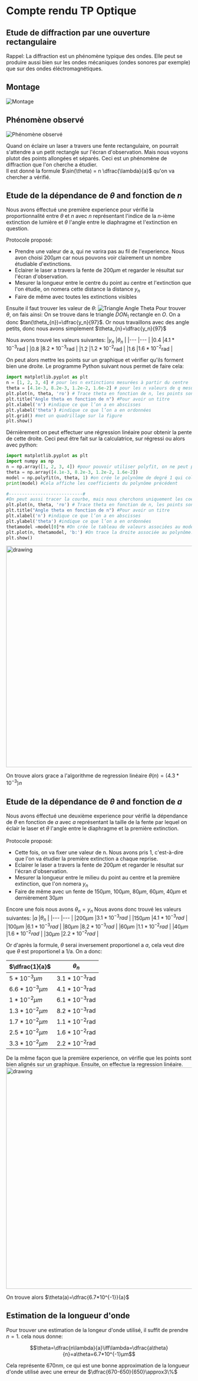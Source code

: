 # Compte rendu TP Optique

## Etude de diffraction par une ouverture rectangulaire

Rappel: La diffraction est un phénomène typique des ondes. Elle peut se produire aussi bien sur les ondes mécaniques (ondes sonores par exemple) que sur des ondes éléctromagnétiques.

## Montage

![Montage](montage.png)

<div style="page-break-after: always"></div>

## Phénomène observé

![Phénomène observé](phenomene.png)

Quand on éclaire un laser a travers une fente rectangulaire, on pourrait s'attendre a un petit rectangle sur l'écran d'observation. Mais nous voyons plutot des points allongées et séparés. Ceci est un phénomène de diffraction que l'on cherche a étudier.\
Il est donné la formule $\sin(\theta) = n \dfrac{\lambda}{a}$ qu'on va chercher a vérifié.

## Etude de la dépendance de $\theta$ and fonction de $n$

Nous avons éffectué une première experience pour vérifié la proportionnalité entre $\theta$ et $n$ avec $n$ représentant l'indice de la $n$-ième extinction de lumière et $\theta$ l'angle entre le diaphragme et l'extinction en question.

Protocole proposé:
- Prendre une valeur de a, qui ne varira pas au fil de l'experience. Nous avon choisi $200µm$ car nous pouvons voir clairement un nombre étudiable d'extinctions.
- Eclairer le laser a travers la fente de $200µm$ et regarder le résultat sur l'écran d'observation.
- Mesurer la longueur entre le centre du point au centre et l'extinction que l'on étudie, on nomera cette distance la distance $y_n$
- Faire de même avec toutes les extinctions visibles

Ensuite il faut trouver les valeur de $\theta$:
![Triangle Angle Theta](triangle.png)
Pour trouver $\theta$, on fais ainsi:
On se trouve dans le triangle $DON_1$ rectangle en $O$. On a donc $tan(\theta_{n})=\dfrac{y_n}{97}$.
Or nous travaillons avec des angle petits, donc nous avons simplement $\theta_{n}=\dfrac{y_n}{97}$


Nous avons trouvé les valeurs suivantes:
|$y_n$  |$\theta_n$        |
|---    |---               |
|$0.4$  |$4.1*10^{-3}$rad  |
|$0.8$  |$8.2*10^{-3}$rad  |
|$1.2$  |$1.2*10^{-2}$rad  |
|$1.6$  |$1.6*10^{-2}$rad  |

On peut alors mettre les points sur un graphique et vérifier qu'ils forment bien une droite. Le programme Python suivant nous permet de faire cela:
```python
import matplotlib.pyplot as plt
n = [1, 2, 3, 4] # pour les n extinctions mesurées à partir du centre
theta = [4.1e-3, 8.2e-3, 1.2e-2, 1.6e-2] # pour les n valeurs de q mesurées
plt.plot(n, theta, 'ro') # Trace theta en fonction de n, les points sont marqués par des ronds rouges.
plt.title("Angle theta en fonction de n") #Pour avoir un titre
plt.xlabel('n') #indique ce que l’on a en abscisses
plt.ylabel('theta') #indique ce que l’on a en ordonnées
plt.grid() #met un quadrillage sur la figure
plt.show()
```

Dérnièrement on peut effectuer une régression linéaire pour obtenir la pente de cette droite. Ceci peut être fait sur la calculatrice, sur régressi ou alors avec python:

```python
import matplotlib.pyplot as plt
import numpy as np
n = np.array([1, 2, 3, 4]) #pour pouvoir utiliser polyfit, on ne peut pas utiliser un simple ensemble de valeurs, comme on a fait ci-dessus, mais on crée une ligne de tableau.
theta = np.array([4.1e-3, 8.2e-3, 1.2e-2, 1.6e-2])
model = np.polyfit(n, theta, 1) #on crée le polynôme de degré 1 qui colle le plus à la courbe theta en fonction de n, donc theta = a * n +b
print(model) #Cela affiche les coefficients du polynôme précédent

#----------------------------#
#On peut aussi tracer la courbe, mais nous cherchons uniquement les coeficients, donc cela a peu d'importance.
plt.plot(n, theta, 'ro') # Trace theta en fonction de n, les points sont marqués par des ronds rouges.
plt.title("Angle theta en fonction de n") #Pour avoir un titre
plt.xlabel('n') #indique ce que l’on a en abscisses
plt.ylabel('theta') #indique ce que l’on a en ordonnées
thetamodel =model[0]*n #On crée le tableau de valeurs associées au modèle, ici le polynôme theta = a * n
plt.plot(n, thetamodel, 'b:') #On trace la droite associée au polynôme.
plt.show()
 ```

<img src="reg_theta_n.png" alt="drawing" width="600"/>

On trouve alors grace a l'algorithme de regression linéaire $\theta(n)=(4.3*10^{-3})n$

## Etude de la dépendance de $\theta$ and fonction de $a$

Nous avons éffectué une deuxième experience pour vérifié la dépendance de $\theta$ en fonction de $a$ avec $a$ représentant la taille de la fente par lequel on éclair le laser et $\theta$ l'angle entre le diaphragme et la première extinction.\
\
Protocole proposé:
- Cette fois, on va fixer une valeur de n. Nous avons pris 1, c'est-à-dire que l'on va étudier la première extinction a chaque reprise.
- Eclairer le laser a travers la fente de $200µm$ et regarder le résultat sur l'écran d'observation.
- Mesurer la longueur entre le milieu du point au centre et la première extinction, que l'on nomera $y_n$
- Faire de même avec un fente de $150µm$, $100µm$, $80µm$, $60µm$, $40µm$ et dernièrement $30µm$

Encore une fois nous avons $\theta_n = y_n$
Nous avons donc trouvé les valeurs suivantes:
|$a$        |$\theta_n$        |
|---        |---               |
|$200µm$    |$3.1*10^{-3}rad$  |
|$150µm$    |$4.1*10^{-3}rad$  |
|$100µm$    |$6.1*10^{-3}rad$  |
|$80µm$     |$8.2*10^{-3}rad$  |
|$60µm$     |$1.1*10^{-2}rad$  |
|$40µm$     |$1.6*10^{-2}rad$  |
|$30µm$     |$2.2*10^{-2}rad$  |

Or d'après la formule, $\theta$ serai inversement proportionel a $a$, cela veut dire que $\theta$ est proportionel a 1/a. On a donc:

|$\dfrac{1}{a}$ |$\theta_n$        |
|---            |---               |
|$5*10^{-3}µm$  |$3.1*10^{-3}$rad  |
|$6.6*10^{-3}µm$|$4.1*10^{-3}$rad  |
|$1*10^{-2}µm$  |$6.1*10^{-3}$rad  |
|$1.3*10^{-2}µm$|$8.2*10^{-3}$rad  |
|$1.7*10^{-2}µm$|$1.1*10^{-2}$rad  |
|$2.5*10^{-2}µm$|$1.6*10^{-2}$rad  |
|$3.3*10^{-2}µm$|$2.2*10^{-2}$rad  |


De la même façon que la première experience, on vérifie que les points sont bien alignés sur un graphique. Ensuite, on effectue la regression linéaire.
<img src="reg_theta_a.png" alt="drawing" width="600"/>

On trouve alors $\theta(a)=\dfrac{6.7*10^{-1}}{a}$

## Estimation de la longueur d'onde

Pour trouver une estimation de la longeur d'onde utilisé, il suffit de prendre $n=1$. cela nous donne:


$$\theta=\dfrac{n\lambda}{a}\iff\lambda=\dfrac{a\theta}{n}=a\theta=6.7*10^{-1}µm$$

Cela représente $670nm$, ce qui est une bonne approximation de la longueur d'onde utilisé avec une erreur de $\dfrac{670-650}{650}\approx3\%$

<script type="text/javascript" src="http://cdn.mathjax.org/mathjax/latest/MathJax.js?config=TeX-AMS-MML_HTMLorMML"></script>
 <script type="text/x-mathjax-config">
     MathJax.Hub.Config({ tex2jax: {inlineMath: [['$', '$']]}, messageStyle: "none" });
 </script>